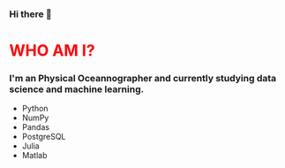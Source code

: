 ### Hi there 👋

<head>
<h1 style="color:red"> WHO AM I? </h1>

<h3> I'm an Physical Oceannographer and currently studying data science and machine learning. </h3>
</head>
<div>
<ul>
  <li>Python</li> <li>NumPy</li> <li>Pandas</li>
  
  <li>PostgreSQL</li><li>Julia</li><li>Matlab</li>
  
</ul>
</div>
